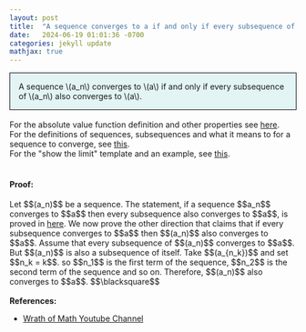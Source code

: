 ```yaml
---
layout: post
title:  "A sequence converges to a if and only if every subsequence of it also converges to a"
date:   2024-06-19 01:01:36 -0700
categories: jekyll update
mathjax: true
---
```

<div style="background-color: #E3F4F4; padding: 15px 15px 15px 15px; border:1px solid black;">
  A sequence \(a_n\) converges to \(a\) if and only if every subsequence of \(a_n\) also converges to \(a\).
</div>
<br>
<!------------------------------------------------------------------------------------>
For the absolute value function definition and other properties see <a href="https://strncat.github.io/jekyll/update/2024/05/26/analysis-absolute-value-properties.html">here</a>.
<br>
For the definitions of sequences, subsequences and what it means to for a sequence to converge, see <a href="https://strncat.github.io/jekyll/update/2024/05/21/analysis-seq-definitions.html">this</a>.
<br>
For the "show the limit" template and an example, see <a href="https://strncat.github.io/jekyll/update/2024/05/12/analysis-seq-limit-template.html">this</a>.
<br> 
<br>
<!------------------------------------------------------------------------------------>
<h4><b>Proof:</b></h4>
Let $$(a_n)$$ be a sequence. The statement, if a sequence $$a_n$$ converges to $$a$$ then every subsequence also converges to $$a$$, is proved in <a href= "https://strncat.github.io/jekyll/update/2024/06/11/analysis-seq-subseq-convergence.html">here</a>. We now prove the other direction that claims that if every subsequence converges to $$a$$ then $$(a_n)$$ also converges to $$a$$. Assume that every subsequence of $$(a_n)$$ converges to $$a$$. But $$(a_n)$$ is also a subsequence of itself. Take $$(a_{n_k})$$ and set $$n_k = k$$. so $$n_1$$ is the first term of the sequence, $$n_2$$ is the second term of the sequence and so on. Therefore, $$(a_n)$$ also converges to $$a$$. $$\blacksquare$$
<br>
<br>
<!------------------------------------------------------------------------------------>
<b>References:</b>
<ul>
<li><a href="https://www.youtube.com/watch?v=0oRN_pxq2IM">Wrath of Math Youtube Channel</a></li>
</ul>